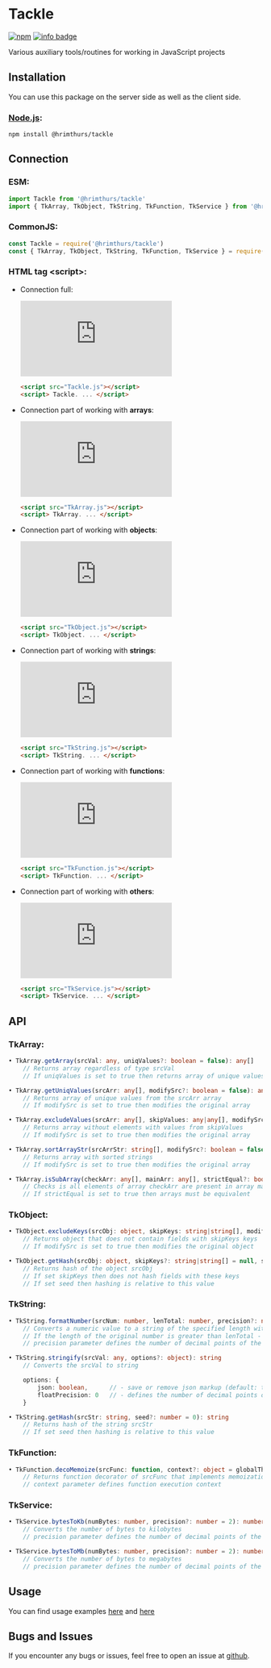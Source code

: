 # Tackle

[![npm](https://img.shields.io/npm/v/@hrimthurs/tackle.svg)](https://npmjs.com/@hrimthurs/tackle)
[![info badge](https://img.shields.io/npm/dt/@hrimthurs/tackle.svg)](https://npm-stat.com/charts.html?package=@hrimthurs/tackle)

Various auxiliary tools/routines for working in JavaScript projects

## Installation

You can use this package on the server side as well as the client side.

### [Node.js](http://nodejs.org/):

~~~
npm install @hrimthurs/tackle
~~~

## Connection

### ESM:

~~~ javascript
import Tackle from '@hrimthurs/tackle'
import { TkArray, TkObject, TkString, TkFunction, TkService } from '@hrimthurs/tackle'
~~~

### CommonJS:

~~~ javascript
const Tackle = require('@hrimthurs/tackle')
const { TkArray, TkObject, TkString, TkFunction, TkService } = require('@hrimthurs/tackle')
~~~

### HTML tag \<script\>:

* Connection full:

    [![GitHub file size in bytes](https://img.shields.io/github/size/hrimthurs/tackle/dist/Tackle.js?label=Tackle.js)](https://github.com/hrimthurs/tackle/blob/master/dist/Tackle.js)

    ~~~ html
    <script src="Tackle.js"></script>
    <script> Tackle. ... </script>
    ~~~

* Connection part of working with **arrays**:

    [![GitHub file size in bytes](https://img.shields.io/github/size/hrimthurs/tackle/dist/TkArray.js?label=TkArray.js)](https://github.com/hrimthurs/tackle/blob/master/dist/TkArray.js)

    ~~~ html
    <script src="TkArray.js"></script>
    <script> TkArray. ... </script>
    ~~~

* Connection part of working with **objects**:

    [![GitHub file size in bytes](https://img.shields.io/github/size/hrimthurs/tackle/dist/TkObject.js?label=TkObject.js)](https://github.com/hrimthurs/tackle/blob/master/dist/TkObject.js)

    ~~~ html
    <script src="TkObject.js"></script>
    <script> TkObject. ... </script>
    ~~~

* Connection part of working with **strings**:

    [![GitHub file size in bytes](https://img.shields.io/github/size/hrimthurs/tackle/dist/TkString.js?label=TkString.js)](https://github.com/hrimthurs/tackle/blob/master/dist/TkString.js)

    ~~~ html
    <script src="TkString.js"></script>
    <script> TkString. ... </script>
    ~~~

* Connection part of working with **functions**:

    [![GitHub file size in bytes](https://img.shields.io/github/size/hrimthurs/tackle/dist/TkFunction.js?label=TkFunction.js)](https://github.com/hrimthurs/tackle/blob/master/dist/TkFunction.js)

    ~~~ html
    <script src="TkFunction.js"></script>
    <script> TkFunction. ... </script>
    ~~~

* Connection part of working with **others**:

    [![GitHub file size in bytes](https://img.shields.io/github/size/hrimthurs/tackle/dist/TkService.js?label=TkService.js)](https://github.com/hrimthurs/tackle/blob/master/dist/TkService.js)

    ~~~ html
    <script src="TkService.js"></script>
    <script> TkService. ... </script>
    ~~~

## API

### TkArray:

~~~ typescript
• TkArray.getArray(srcVal: any, uniqValues?: boolean = false): any[]
    // Returns array regardless of type srcVal
    // If uniqValues is set to true then returns array of unique values

• TkArray.getUniqValues(srcArr: any[], modifySrc?: boolean = false): any[]
    // Returns array of unique values from the srcArr array
    // If modifySrc is set to true then modifies the original array

• TkArray.excludeValues(srcArr: any[], skipValues: any|any[], modifySrc?: boolean = false): any[]
    // Returns array without elements with values from skipValues
    // If modifySrc is set to true then modifies the original array

• TkArray.sortArrayStr(srcArrStr: string[], modifySrc?: boolean = false): string[]
    // Returns array with sorted strings
    // If modifySrc is set to true then modifies the original array

• TkArray.isSubArray(checkArr: any[], mainArr: any[], strictEqual?: boolean = false): boolean
    // Checks is all elements of array checkArr are present in array mainArr
    // If strictEqual is set to true then arrays must be equivalent
~~~

### TkObject:

~~~ typescript
• TkObject.excludeKeys(srcObj: object, skipKeys: string|string[], modifySrc?: boolean = false): object
    // Returns object that does not contain fields with skipKeys keys
    // If modifySrc is set to true then modifies the original object

• TkObject.getHash(srcObj: object, skipKeys?: string|string[] = null, seed?: number = 0): string
    // Returns hash of the object srcObj
    // If set skipKeys then does not hash fields with these keys
    // If set seed then hashing is relative to this value
~~~

### TkString:

~~~ typescript
• TkString.formatNumber(srcNum: number, lenTotal: number, precision?: number = 0): string
    // Converts a numeric value to a string of the specified length with adding '0' (at the beginning for integer, ending for float)
    // If the length of the original number is greater than lenTotal - no change occurs
    // precision parameter defines the number of decimal points of the result (default: 0 - not change original value)

• TkString.stringify(srcVal: any, options?: object): string
    // Converts the srcVal to string

    options: {
        json: boolean,      // - save or remove json markup (default: true - save json markup)
        floatPrecision: 0   // - defines the number of decimal points of the float values (default: 0 - not change original value)
    }

• TkString.getHash(srcStr: string, seed?: number = 0): string
    // Returns hash of the string srcStr
    // If set seed then hashing is relative to this value
~~~

### TkFunction:

~~~ typescript
• TkFunction.decoMemoize(srcFunc: function, context?: object = globalThis): function
    // Returns function decorator of srcFunc that implements memoization
    // context parameter defines function execution context
~~~

### TkService:

~~~ typescript
• TkService.bytesToKb(numBytes: number, precision?: number = 2): number
    // Converts the number of bytes to kilobytes
    // precision parameter defines the number of decimal points of the result

• TkService.bytesToMb(numBytes: number, precision?: number = 2): number
    // Converts the number of bytes to megabytes
    // precision parameter defines the number of decimal points of the result
~~~

## Usage

You can find usage examples [here](./examples/example.js) and [here](./examples/example.html)

## Bugs and Issues

If you encounter any bugs or issues, feel free to open an issue at
[github](https://github.com/hrimthurs/Tackle).
